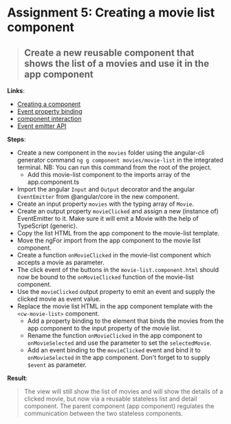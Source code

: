 Assignment 5: Creating a movie list component 
==============================================

> ## Create a new reusable component that shows the list of a movies and use it in the app component

**Links**:
- [Creating a component](https://angular-training-guide.rangle.io/cli/creating-components)
- [Event property binding](https://angular-training-guide.rangle.io/components/app_structure_with_components/responding_to_component_events)
- [component interaction](https://angular.io/docs/ts/latest/cookbook/component-communication.html#!#child-to-parent)
- [Event emitter API](https://angular.io/api/core/EventEmitter)

**Steps**:
- Create a new component in the `movies` folder using the angular-cli generator command `ng g component movies/movie-list` in the integrated terminal. NB: You can run this command from the root of the project.
  - Add this movie-list component to the imports array of the app.component.ts
- Import the angular `Input` and `Output` decorator and the angular `EventEmitter` from @angular/core in the new component.
- Create an input property `movies` with the typing array of `Movie`.
- Create an output property `movieClicked` and assign a new (instance of) EventEmitter to it. Make sure it will emit a Movie with the help of TypeScript (generic).
- Copy the list HTML from the app component to the movie-list template.
- Move the ngFor import from the app component to the movie list component.
- Create a function `onMovieClicked` in the movie-list component which accepts a movie as parameter.
- The click event of the buttons in the `movie-list.component.html` should now be bound to the `onMovieClicked` function of the movie-list component.
- Use the `movieClicked` output property to emit an event and supply the clicked movie as event value.
- Replace the movie list HTML in the app component template with the `<cw-movie-list>` component.
    - Add a property binding to the element that binds the movies from the app component to the input property of the movie list.
    - Rename the function `onMovieClicked` in the app component to `onMovieSelected` and use the parameter to set the `selectedMovie`.
    - Add an event binding to the `movieClicked` event and bind it to `onMovieSelected` in the app component. Don't forget to to supply `$event` as parameter.

**Result**:
> The view will still show the list of movies and will show the details of a clicked movie, but now via a reusable stateless list and detail component.
> The parent component (app component) regulates the communication between the two stateless components.